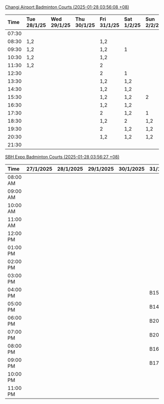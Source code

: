 [Changi Airport Badminton Courts (2025-01-28 03:56:08 +08)](https://www.carc.org.sg/FacilityBooking.aspx)

| Time   | Tue 28/1/25   | Wed 29/1/25   | Thu 30/1/25   | Fri 31/1/25   | Sat 1/2/25   | Sun 2/2/25   | Mon 3/2/25   |
|:-------|:--------------|:--------------|:--------------|:--------------|:-------------|:-------------|:-------------|
| 07:30  |               |               |               |               |              |              |              |
| 08:30  | 1,2           |               |               | 1,2           |              |              | 1,2          |
| 09:30  | 1,2           |               |               | 1,2           | 1            |              | 1,2          |
| 10:30  | 1,2           |               |               | 1,2           |              |              | 1,2          |
| 11:30  | 1,2           |               |               | 2             |              |              | 1,2          |
| 12:30  |               |               |               | 2             | 1            |              | 1,2          |
| 13:30  |               |               |               | 1,2           | 1,2          |              | 1,2          |
| 14:30  |               |               |               | 1,2           | 1,2          |              | 1,2          |
| 15:30  |               |               |               | 1,2           | 1,2          | 2            | 2            |
| 16:30  |               |               |               | 1,2           | 1,2          |              | 2            |
| 17:30  |               |               |               | 2             | 1,2          | 1            | 1,2          |
| 18:30  |               |               |               | 1,2           | 2            | 1,2          | 1,2          |
| 19:30  |               |               |               | 2             | 1,2          | 1,2          | 1,2          |
| 20:30  |               |               |               | 1,2           | 1,2          | 1,2          | 1,2          |
| 21:30  |               |               |               |               |              |              |              |

[SBH Expo Badminton Courts (2025-01-28 03:56:27 +08)](https://singaporebadmintonhall.getomnify.com/widgets/O3MRKGBH359GA55KHMG1RD)

| Time     | 27/1/2025   | 28/1/2025   | 29/1/2025   | 30/1/2025   | 31/1/2025       | 1/2/2025        | 2/2/2025        |
|:---------|:------------|:------------|:------------|:------------|:----------------|:----------------|:----------------|
| 08:00 AM |             |             |             |             |                 | B20,B21,B22,+13 | B20,B21,B22,+8  |
| 09:00 AM |             |             |             |             |                 | B18,B21,B22,+12 | B20,B21         |
| 10:00 AM |             |             |             |             |                 | B17,B19,B21,+14 | A2,B21          |
| 11:00 AM |             |             |             |             |                 | B17,B20,B21,+14 | A2              |
| 12:00 PM |             |             |             |             |                 | B19,B21,B22,+19 | B14,B19,B20,+11 |
| 01:00 PM |             |             |             |             |                 | B19,B21,B22,+18 | B18,B19,B22,+10 |
| 02:00 PM |             |             |             |             |                 | B18,B20,B22,+13 | A10,B17,B22,+6  |
| 03:00 PM |             |             |             |             |                 | B18,B19,B20,+10 | A4,B20,B22      |
| 04:00 PM |             |             |             |             | B15,B21         | A10,B11,B21,+7  | B12,B13,B15,+4  |
| 05:00 PM |             |             |             |             | B14,B15,B21,+2  | A7,B15,B21,+4   | A10,A5,A7,+2    |
| 06:00 PM |             |             |             |             | B20,B21,B22,+10 | B15,B21,B22,+3  | A5,B18,B21,+1   |
| 07:00 PM |             |             |             |             | B20,B21,B22,+12 | A1,B21,B22      | B19,B20,B21,+2  |
| 08:00 PM |             |             |             |             | B16,B17,B22,+9  | B19,B21,B22,+10 | B14,B15,B16,+9  |
| 09:00 PM |             |             |             |             | B17,B18,B22,+11 | B20,B21,B22,+9  | B14,B15,B22,+11 |
| 10:00 PM |             |             |             |             |                 | B20,B21,B22,+15 | B20,B21,B22,+18 |
| 11:00 PM |             |             |             |             |                 | B20,B21,B22,+18 | B20,B21,B22,+18 |
